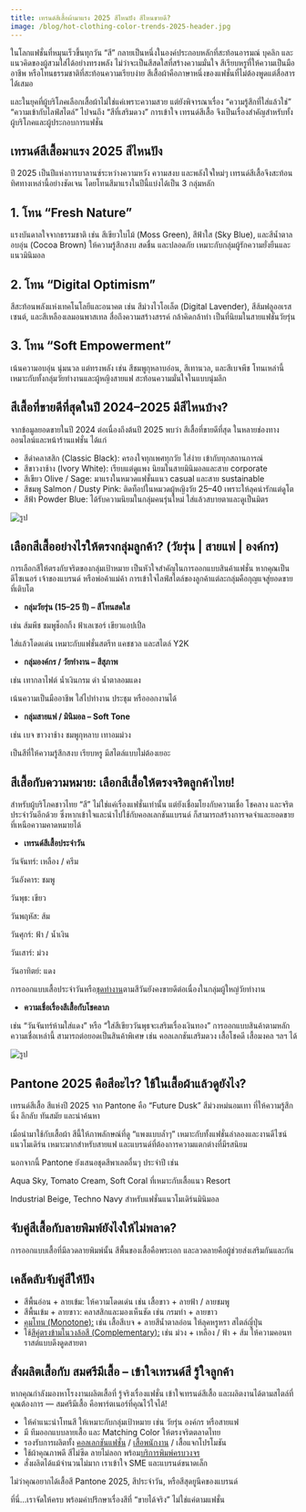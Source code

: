 ```yaml
---
title: เทรนด์สีเสื้อผ้ามาแรง 2025 สีไหนปัง สีไหนขายดี?
image: /blog/hot-clothing-color-trends-2025-header.jpg
---
```


ในโลกแฟชั่นที่หมุนเร็วขึ้นทุกวัน “สี” กลายเป็นหนึ่งในองค์ประกอบหลักที่สะท้อนอารมณ์ บุคลิก และแนวคิดของผู้สวมใส่ได้อย่างทรงพลัง ไม่ว่าจะเป็นสีสดใสที่สร้างความมั่นใจ สีเรียบหรูที่ให้ความเป็นมืออาชีพ หรือโทนธรรมชาติที่สะท้อนความเรียบง่าย สีเสื้อผ้าคือภาษาหนึ่งของแฟชั่นที่ไม่ต้องพูดแต่สื่อสารได้เสมอ

และในยุคที่ผู้บริโภคเลือกเสื้อผ้าไม่ใช่แค่เพราะความสวย แต่ยังพิจารณาเรื่อง “ความรู้สึกที่ใส่แล้วใช่” “ความเข้ากับไลฟ์สไตล์” ไปจนถึง “สีที่เสริมดวง” การเข้าใจ เทรนด์สีเสื้อ จึงเป็นเรื่องสำคัญสำหรับทั้งผู้บริโภคและผู้ประกอบการแฟชั่น

## เทรนด์สีเสื้อมาแรง 2025 สีไหนปัง

ปี 2025 เป็นปีแห่งการบาลานซ์ระหว่างความหวัง ความสงบ และพลังใจใหม่ๆ เทรนด์สีเสื้อจึงสะท้อนทิศทางเหล่านี้อย่างชัดเจน โดยโทนสีมาแรงในปีนี้แบ่งได้เป็น 3 กลุ่มหลัก

## 1. โทน “Fresh Nature”

แรงบันดาลใจจากธรรมชาติ เช่น สีเขียวใบไม้ (Moss Green), สีฟ้าใส (Sky Blue), และสีน้ำตาลอบอุ่น (Cocoa Brown) ให้ความรู้สึกสงบ สดชื่น และปลอดภัย เหมาะกับกลุ่มผู้รักความยั่งยืนและแนวมินิมอล

## 2. โทน “Digital Optimism”

สีสะท้อนพลังแห่งเทคโนโลยีและอนาคต เช่น สีม่วงไวโอเล็ต (Digital Lavender), สีส้มฟลูออเรสเซนต์, และสีเหลืองเลมอนพาสเทล สื่อถึงความสร้างสรรค์ กล้าคิดกล้าทำ เป็นที่นิยมในสายแฟชั่นวัยรุ่น

## 3. โทน “Soft Empowerment”

เน้นความอบอุ่น นุ่มนวล แต่ทรงพลัง เช่น สีชมพูกุหลาบอ่อน, สีเทานวล, และสีเบจพีช โทนเหล่านี้เหมาะกับทั้งกลุ่มวัยทำงานและผู้หญิงสายแฟ สะท้อนความมั่นใจในแบบนุ่มลึก

## สีเสื้อที่ขายดีที่สุดในปี 2024–2025 มีสีไหนบ้าง?

จากข้อมูลยอดขายในปี 2024 ต่อเนื่องถึงต้นปี 2025 พบว่า สีเสื้อที่ขายดีที่สุด ในหลายช่องทางออนไลน์และหน้าร้านแฟชั่น ได้แก่

- สีดำคลาสสิก (Classic Black): ครองใจทุกเพศทุกวัย ใส่ง่าย เข้ากับทุกสถานการณ์
- สีขาวงาช้าง (Ivory White): เรียบแต่ดูแพง นิยมในสายมินิมอลและสาย corporate
- สีเขียว Olive / Sage: มาแรงในหมวดแฟชั่นแนว casual และสาย sustainable
- สีชมพู Salmon / Dusty Pink: ติดท็อปในหมวดผู้หญิงวัย 25–40 เพราะให้ลุคน่ารักแต่ดูโต
- สีฟ้า Powder Blue: ได้รับความนิยมในกลุ่มคนรุ่นใหม่ ใส่แล้วสบายตาและดูเป็นมิตร

![รูป](/blog/hot-clothing-color-trends-2025-1.jpg)

## เลือกสีเสื้ออย่างไรให้ตรงกลุ่มลูกค้า? (วัยรุ่น | สายแฟ | องค์กร)

การเลือกสีให้ตรงกับจริตของกลุ่มเป้าหมาย เป็นหัวใจสำคัญในการออกแบบสินค้าแฟชั่น หากคุณเป็นดีไซเนอร์ เจ้าของแบรนด์ หรือพ่อค้าแม่ค้า การเข้าใจไลฟ์สไตล์ของลูกค้าแต่ละกลุ่มคือกุญแจสู่ยอดขายที่เติบโต

- **กลุ่มวัยรุ่น (15–25 ปี) – สีโทนสดใส**

เช่น ส้มพีช ชมพูช็อกกิ้ง ฟ้าเลเซอร์ เขียวแอปเปิ้ล

ใส่แล้วโดดเด่น เหมาะกับแฟชั่นสตรีท แคชชวล และสไตล์ Y2K

- **กลุ่มองค์กร / วัยทำงาน – สีสุภาพ**

เช่น เทากลาไฟต์ น้ำเงินกรม ดำ น้ำตาลอมแดง

เน้นความเป็นมืออาชีพ ใส่ไปทำงาน ประชุม หรือออกงานได้

- **กลุ่มสายแฟ / มินิมอล – Soft Tone**

เช่น เบจ ขาวงาช้าง ชมพูกุหลาบ เทาอมม่วง

เป็นสีที่ให้ความรู้สึกสงบ เรียบหรู มีสไตล์แบบไม่ต้องเยอะ

## สีเสื้อกับความหมาย: เลือกสีเสื้อให้ตรงจริตลูกค้าไทย!

สำหรับผู้บริโภคชาวไทย “สี” ไม่ใช่แค่เรื่องแฟชั่นเท่านั้น แต่ยังเชื่อมโยงกับความเชื่อ โชคลาง และจริตประจำวันอีกด้วย ซึ่งหากเข้าใจและนำไปใช้กับคอลเลกชันแบรนด์ ก็สามารถสร้างการจดจำและยอดขายที่เหนือความคาดหมายได้

- **เทรนด์สีเสื้อประจำวัน**

วันจันทร์: เหลือง / ครีม

วันอังคาร: ชมพู

วันพุธ: เขียว

วันพฤหัส: ส้ม

วันศุกร์: ฟ้า / น้ำเงิน

วันเสาร์: ม่วง

วันอาทิตย์: แดง

การออกแบบเสื้อประจำวันหรือ[ชุดทำงาน](/company-shirt)ตามสีวันยังคงขายดีต่อเนื่องในกลุ่มผู้ใหญ่วัยทำงาน

- **ความเชื่อเรื่องสีเสื้อกับโชคลาภ**

เช่น “วันจันทร์ห้ามใส่แดง” หรือ “ใส่สีเขียววันพุธจะเสริมเรื่องเงินทอง” การออกแบบสินค้าตามหลักความเชื่อเหล่านี้ สามารถต่อยอดเป็นสินค้าพิเศษ เช่น คอลเลกชันเสริมดวง เสื้อโชคดี เสื้อมงคล ฯลฯ ได้

![รูป](/blog/hot-clothing-color-trends-2025-2.jpg)

## Pantone 2025 คือสีอะไร? ใช้ในเสื้อผ้าแล้วดูยังไง?

เทรนด์สีเสื้อ สีแห่งปี 2025 จาก Pantone คือ “Future Dusk” สีม่วงหม่นอมเทา ที่ให้ความรู้สึกนิ่ง ลึกลับ ทันสมัย และน่าค้นหา

เมื่อนำมาใช้กับเสื้อผ้า สีนี้ให้ภาพลักษณ์ที่ดู “แพงแบบล้ำๆ” เหมาะกับทั้งแฟชั่นลำลองและงานดีไซน์แนวโมเดิร์น เหมาะมากสำหรับสายแฟ และแบรนด์ที่ต้องการความแตกต่างที่มีรสนิยม

นอกจากนี้ Pantone ยังเสนอชุดสีพาเลตอื่นๆ ประจำปี เช่น

Aqua Sky, Tomato Cream, Soft Coral ที่เหมาะกับเสื้อแนว Resort

Industrial Beige, Techno Navy สำหรับแฟชั่นแนวโมเดิร์นมินิมอล

## จับคู่สีเสื้อกับลายพิมพ์ยังไงให้ไม่พลาด?

การออกแบบเสื้อที่มีลวดลายพิมพ์นั้น สีพื้นของเสื้อคือพระเอก และลวดลายคือผู้ช่วยส่งเสริมกันและกัน

## เคล็ดลับจับคู่สีให้ปัง

- สีพื้นอ่อน + ลายเข้ม: ให้ความโดดเด่น เช่น เสื้อขาว + ลายฟ้า / ลายชมพู
- สีพื้นเข้ม + ลายขาว: คลาสสิกและมองเห็นชัด เช่น กรมท่า + ลายขาว
- [คุมโทน (Monotone):](https://lamaison.co.th/monotone-style/) เช่น เสื้อสีเบจ + ลายสีน้ำตาลอ่อน ให้ลุคหรูหรา สไตล์ญี่ปุ่น
- ใช้[สีคู่ตรงข้ามในวงล้อสี (Complementary):](https://www.dozzdiy.com/complementary-colors-in-photography/) เช่น ม่วง + เหลือง / ฟ้า + ส้ม ให้ความคอนทราสต์แบบดึงดูดสายตา

## สั่งผลิตเสื้อกับ สมศรีมีเสื้อ – เข้าใจเทรนด์สี รู้ใจลูกค้า

หากคุณกำลังมองหาโรงงานผลิตเสื้อที่ รู้จริงเรื่องแฟชั่น เข้าใจเทรนด์สีเสื้อ และผลิตงานได้ตามสไตล์ที่คุณต้องการ — สมศรีมีเสื้อ คือพาร์ตเนอร์ที่คุณไว้ใจได้!

- ให้คำแนะนำโทนสี ให้เหมาะกับกลุ่มเป้าหมาย เช่น วัยรุ่น องค์กร หรือสายแฟ
- มี ทีมออกแบบลายเสื้อ และ Matching Color ให้ตรงจริตตลาดไทย
- รองรับการผลิตทั้ง [คอลเลกชันแฟชั่น](/blog/how-to-start-your-own-tshirt-business) / [เสื้อพนักงาน](/company-shirt) / เสื้อแจกโปรโมชัน
- ใช้ผ้าคุณภาพดี สีไม่ซีด ลายไม่ลอก พร้อม[บริการพิมพ์ครบวงจร](/blog/how-to-choose-screen-printing-techniques)
- สั่งผลิตได้แม้จำนวนไม่มาก เราเข้าใจ SME และแบรนด์ขนาดเล็ก

ไม่ว่าคุณอยากได้เสื้อสี Pantone 2025, สีประจำวัน, หรือสีสุดยูนีคของแบรนด์

ที่นี่…เราจัดให้ครบ พร้อมคำปรึกษาเรื่องสีที่ “ขายได้จริง” ไม่ใช่แค่ตามแฟชั่น
